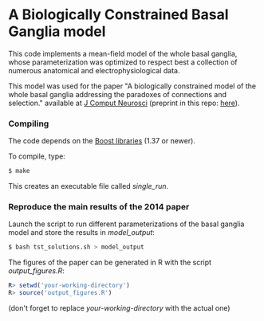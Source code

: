 # A Biologically Constrained Basal Ganglia model

This code implements a mean-field model of the whole basal ganglia, whose parameterization was optimized to respect best a collection of numerous anatomical and electrophysiological data.

This model was used for the paper "A biologically constrained model of the whole basal ganglia addressing the paradoxes of connections and selection." available at [J Comput Neurosci](http://link.springer.com/article/10.1007/s10827-013-0476-2) (preprint in this repo: [here](preprint.pdf)).

### Compiling

The code depends on the [Boost libraries](http://www.boost.org/) (1.37 or newer). 

To compile, type:

```sh
$ make
```

This creates an executable file called *single_run*.

### Reproduce the main results of the 2014 paper


Launch the script to run different parameterizations of the basal ganglia model and store the results in *model_output*:

```sh
$ bash tst_solutions.sh > model_output
```

The figures of the paper can be generated in R with the script *output_figures.R*:

```R
R> setwd('your-working-directory')
R> source('output_figures.R')
```

(don't forget to replace *your-working-directory* with the actual one)
